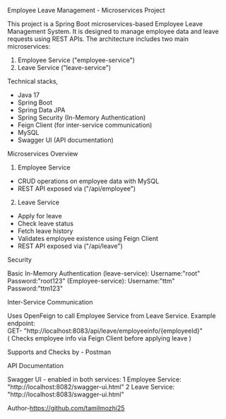 Employee Leave Management - Microservices Project

This project is a Spring Boot microservices-based Employee Leave Management System. It is designed to manage employee data and leave requests using REST APIs. The architecture includes two main microservices:

1. Employee Service ("employee-service")
2. Leave Service ("leave-service")


Technical stacks,

* Java 17
* Spring Boot
* Spring Data JPA
* Spring Security (In-Memory Authentication)
* Feign Client (for inter-service communication)
* MySQL
* Swagger UI (API documentation)


Microservices Overview

 1. Employee Service

- CRUD operations on employee data with MySQL
- REST API exposed via ("/api/employee")



 2. Leave Service

- Apply for leave
- Check leave status
- Fetch leave history
- Validates employee existence using Feign Client
- REST API exposed via ("/api/leave")



 Security

Basic In-Memory Authentication 
(leave-service): 
  Username:"root"
  Password:"root123"
(Employee-service):
  Username:"ttm"
  Password:"ttm123"

Inter-Service Communication

 Uses OpenFeign to call Employee Service from Leave Service.
 Example endpoint:  
  GET-  "http://localhost:8083/api/leave/employeeinfo/{employeeId}"  
  ( Checks employee info via Feign Client before applying leave )

Supports and Checks by - Postman

API Documentation

Swagger UI - enabled in both services:
  1 Employee Service: "http://localhost:8082/swagger-ui.html"
  2 Leave Service: "http://localhost:8083/swagger-ui.html"







  Author-https://github.com/tamilmozhi25

